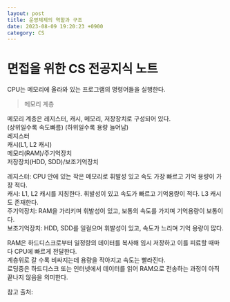 ```yaml
---
layout: post
title: 운영체제의 역할과 구조  
date: 2023-08-09 19:20:23 +0900
category: CS
---
```

# 면접을 위한 CS 전공지식 노트  

CPU는 메모리에 올라와 있는 프로그램의 명령어들을 실행한다.  
  
> 메모리 계층  

메모리 계층은 레지스터, 캐시, 메모리, 저장장치로 구성되어 있다.   
(상위일수록 속도빠름) (하위일수록 용량 늘어남)  
레지스터  
캐시(L1, L2 캐시)  
메모리(RAM)/주기억장치  
저장장치(HDD, SDD)/보조기억장치  
  
레지스터: CPU 안에 있는 작은 메모리로 휘발성 있고 속도 가장 빠르고 기억 용량이 가장 적다.  
캐시: L1, L2 캐시를 지칭한다. 휘발성이 있고 속도가 빠르고 기억용량이 적다. L3 캐시도 존재한다.  
주기억장치: RAM을 가리키며 휘발성이 있고, 보통의 속도를 가지며 기억용량이 보통이다.  
보조기억장치: HDD, SDD를 일컬으며 휘발성이 있고, 속도가 느리며 기억 용량이 많다.  
  
RAM은 하드디스크로부터 일정량의 데이터를 복사해 임시 저장하고 이를 피료할 때마다 CPU에 빠르게 전달한다.  
계층위로 갈 수록 비싸지는데 용량을 작아지고 속도는 빨라진다.  
로딩중은 하드디스크 또는 인터넷에서 데이터를 읽어 RAM으로 전송하는 과정이 아직 끝나지 않음을 의미한다.  


>




참고 출처:  
